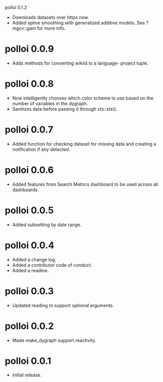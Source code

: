polloi 0.1.2
- Downloads datasets over https now.
- Added spline smoothing with generalized additive
  models. See ?mgcv::gam for more info.

polloi 0.0.9
============
- Adds methods for converting wikiid to a language-
  project tuple.

polloi 0.0.8
============
- Now intelligently chooses which color scheme to use
  based on the number of variables in the dygraph.
- Sanitizes data before passing it through xts::xts().

polloi 0.0.7
============
- Added function for checking dataset for missing
  data and creating a notification if any detected.

polloi 0.0.6
============
- Added features from Search Metrics dashboard
  to be used across all dashboards.

polloi 0.0.5
=============
- Added subsetting by date range.

polloi 0.0.4
=============
- Added a change log.
- Added a contributor code of conduct.
- Added a readme.

polloi 0.0.3
=============
- Updated reading to support optional arguments.

polloi 0.0.2
=============
- Made make_dygraph support reactivity.

polloi 0.0.1
=============
- Initial release.
